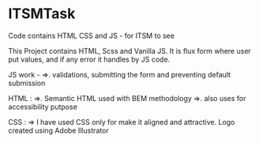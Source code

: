 # ITSMTask
Code contains HTML CSS and JS - for ITSM to see


This Project contains HTML, Scss and Vanilla JS. It is flux form where user put values, and if any error it handles by JS code.

JS work - =>. validations, submitting the form and preventing default submission

HTML : =>. Semantic HTML used with BEM methodology =>. also uses for accessibility putpose

CSS : => I have used CSS only for make it aligned and attractive.
Logo created using Adobe Illustrator

